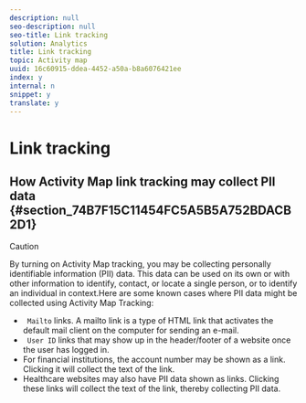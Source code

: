 ```yaml
---
description: null
seo-description: null
seo-title: Link tracking
solution: Analytics
title: Link tracking
topic: Activity map
uuid: 16c60915-ddea-4452-a50a-b8a6076421ee
index: y
internal: n
snippet: y
translate: y
---
```


# Link tracking


## How Activity Map link tracking may collect PII data {#section_74B7F15C11454FC5A5B5A752BDACB2D1}


>[!CAUTION]
>
>By turning on Activity Map tracking, you may be collecting personally identifiable information (PII) data. This data can be used on its own or with other information to identify, contact, or locate a single person, or to identify an individual in context.Here are some known cases where PII data might be collected using Activity Map Tracking: 
>
>* ` Mailto` links. A mailto link is a type of HTML link that activates the default mail client on the computer for sending an e-mail.
>* ` User ID` links that may show up in the header/footer of a website once the user has logged in.
>* For financial institutions, the account number may be shown as a link. Clicking it will collect the text of the link.
>* Healthcare websites may also have PII data shown as links. Clicking these links will collect the text of the link, thereby collecting PII data.


